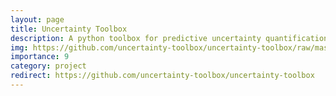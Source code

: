 ```yaml
---
layout: page
title: Uncertainty Toolbox
description: A python toolbox for predictive uncertainty quantification, calibration, metrics, and visualization.
img: https://github.com/uncertainty-toolbox/uncertainty-toolbox/raw/master/docs/images/logo.svg
importance: 9
category: project
redirect: https://github.com/uncertainty-toolbox/uncertainty-toolbox
---
```

